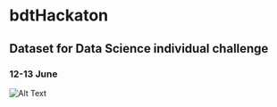 # bdtHackaton
## Dataset for Data Science individual challenge
### 12-13 June

![Alt Text](https://github.com/nuwe-io/bdt_hackathon_data_challenge/blob/main/atoms.gif)
 
